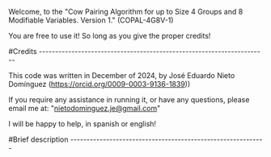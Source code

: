 Welcome, to the "Cow Pairing Algorithm for up to Size 4 Groups and 8 Modifiable Variables. Version 1."
(COPAL-4G8V-1)

You are free to use it! So long as you give the proper credits!

#Credits ----------------------------------------------------------------------

This code was written in December of 2024, by José Eduardo Nieto Domínguez 
(https://orcid.org/0009-0003-9136-1839))

If you require any assistance in running it, or have any questions,
please email me at: "nietodominguez.je@gmail.com"

I will be happy to help, in spanish or english!

#Brief description ------------------------------------------------------------



